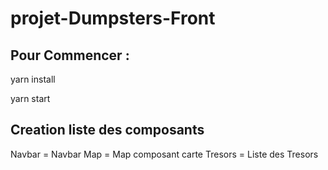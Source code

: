 # projet-Dumpsters-Front

## Pour Commencer :

yarn install

yarn start

## Creation liste des composants

Navbar = Navbar
Map = Map composant carte
Tresors = Liste des Tresors

